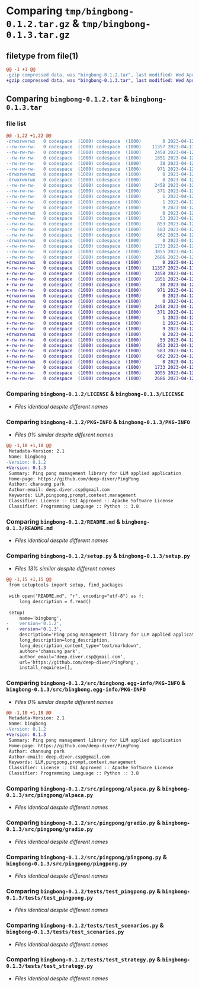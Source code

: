 # Comparing `tmp/bingbong-0.1.2.tar.gz` & `tmp/bingbong-0.1.3.tar.gz`

## filetype from file(1)

```diff
@@ -1 +1 @@
-gzip compressed data, was "bingbong-0.1.2.tar", last modified: Wed Apr 12 05:13:57 2023, max compression
+gzip compressed data, was "bingbong-0.1.3.tar", last modified: Wed Apr 12 06:06:50 2023, max compression
```

## Comparing `bingbong-0.1.2.tar` & `bingbong-0.1.3.tar`

### file list

```diff
@@ -1,22 +1,22 @@
-drwxrwxrwx   0 codespace  (1000) codespace  (1000)        0 2023-04-12 05:13:57.063270 bingbong-0.1.2/
--rw-rw-rw-   0 codespace  (1000) codespace  (1000)    11357 2023-04-11 05:49:32.000000 bingbong-0.1.2/LICENSE
--rw-rw-rw-   0 codespace  (1000) codespace  (1000)     2458 2023-04-12 05:13:57.063270 bingbong-0.1.2/PKG-INFO
--rw-rw-rw-   0 codespace  (1000) codespace  (1000)     1851 2023-04-12 05:11:48.000000 bingbong-0.1.2/README.md
--rw-rw-rw-   0 codespace  (1000) codespace  (1000)       38 2023-04-12 05:13:57.063270 bingbong-0.1.2/setup.cfg
--rw-rw-rw-   0 codespace  (1000) codespace  (1000)      971 2023-04-12 05:13:08.000000 bingbong-0.1.2/setup.py
-drwxrwxrwx   0 codespace  (1000) codespace  (1000)        0 2023-04-12 05:13:57.051270 bingbong-0.1.2/src/
-drwxrwxrwx   0 codespace  (1000) codespace  (1000)        0 2023-04-12 05:13:57.055270 bingbong-0.1.2/src/bingbong.egg-info/
--rw-rw-rw-   0 codespace  (1000) codespace  (1000)     2458 2023-04-12 05:13:56.000000 bingbong-0.1.2/src/bingbong.egg-info/PKG-INFO
--rw-rw-rw-   0 codespace  (1000) codespace  (1000)      371 2023-04-12 05:13:57.000000 bingbong-0.1.2/src/bingbong.egg-info/SOURCES.txt
--rw-rw-rw-   0 codespace  (1000) codespace  (1000)        1 2023-04-12 05:13:56.000000 bingbong-0.1.2/src/bingbong.egg-info/dependency_links.txt
--rw-rw-rw-   0 codespace  (1000) codespace  (1000)        1 2023-04-12 01:31:19.000000 bingbong-0.1.2/src/bingbong.egg-info/not-zip-safe
--rw-rw-rw-   0 codespace  (1000) codespace  (1000)        9 2023-04-12 05:13:56.000000 bingbong-0.1.2/src/bingbong.egg-info/top_level.txt
-drwxrwxrwx   0 codespace  (1000) codespace  (1000)        0 2023-04-12 05:13:57.059270 bingbong-0.1.2/src/pingpong/
--rw-rw-rw-   0 codespace  (1000) codespace  (1000)       53 2023-04-12 05:13:27.000000 bingbong-0.1.2/src/pingpong/__init__.py
--rw-rw-rw-   0 codespace  (1000) codespace  (1000)      853 2023-04-12 04:50:42.000000 bingbong-0.1.2/src/pingpong/alpaca.py
--rw-rw-rw-   0 codespace  (1000) codespace  (1000)      583 2023-04-12 04:44:04.000000 bingbong-0.1.2/src/pingpong/gradio.py
--rw-rw-rw-   0 codespace  (1000) codespace  (1000)      662 2023-04-12 04:40:43.000000 bingbong-0.1.2/src/pingpong/pingpong.py
-drwxrwxrwx   0 codespace  (1000) codespace  (1000)        0 2023-04-12 05:13:57.063270 bingbong-0.1.2/tests/
--rw-rw-rw-   0 codespace  (1000) codespace  (1000)     1733 2023-04-12 03:28:01.000000 bingbong-0.1.2/tests/test_pingpong.py
--rw-rw-rw-   0 codespace  (1000) codespace  (1000)     3055 2023-04-12 04:54:28.000000 bingbong-0.1.2/tests/test_scenarios.py
--rw-rw-rw-   0 codespace  (1000) codespace  (1000)     2686 2023-04-12 04:54:13.000000 bingbong-0.1.2/tests/test_strategy.py
+drwxrwxrwx   0 codespace  (1000) codespace  (1000)        0 2023-04-12 06:06:50.572730 bingbong-0.1.3/
+-rw-rw-rw-   0 codespace  (1000) codespace  (1000)    11357 2023-04-11 05:49:32.000000 bingbong-0.1.3/LICENSE
+-rw-rw-rw-   0 codespace  (1000) codespace  (1000)     2458 2023-04-12 06:06:50.572730 bingbong-0.1.3/PKG-INFO
+-rw-rw-rw-   0 codespace  (1000) codespace  (1000)     1851 2023-04-12 05:11:48.000000 bingbong-0.1.3/README.md
+-rw-rw-rw-   0 codespace  (1000) codespace  (1000)       38 2023-04-12 06:06:50.572730 bingbong-0.1.3/setup.cfg
+-rw-rw-rw-   0 codespace  (1000) codespace  (1000)      971 2023-04-12 06:06:26.000000 bingbong-0.1.3/setup.py
+drwxrwxrwx   0 codespace  (1000) codespace  (1000)        0 2023-04-12 06:06:50.544729 bingbong-0.1.3/src/
+drwxrwxrwx   0 codespace  (1000) codespace  (1000)        0 2023-04-12 06:06:50.564730 bingbong-0.1.3/src/bingbong.egg-info/
+-rw-rw-rw-   0 codespace  (1000) codespace  (1000)     2458 2023-04-12 06:06:50.000000 bingbong-0.1.3/src/bingbong.egg-info/PKG-INFO
+-rw-rw-rw-   0 codespace  (1000) codespace  (1000)      371 2023-04-12 06:06:50.000000 bingbong-0.1.3/src/bingbong.egg-info/SOURCES.txt
+-rw-rw-rw-   0 codespace  (1000) codespace  (1000)        1 2023-04-12 06:06:50.000000 bingbong-0.1.3/src/bingbong.egg-info/dependency_links.txt
+-rw-rw-rw-   0 codespace  (1000) codespace  (1000)        1 2023-04-12 01:31:19.000000 bingbong-0.1.3/src/bingbong.egg-info/not-zip-safe
+-rw-rw-rw-   0 codespace  (1000) codespace  (1000)        9 2023-04-12 06:06:50.000000 bingbong-0.1.3/src/bingbong.egg-info/top_level.txt
+drwxrwxrwx   0 codespace  (1000) codespace  (1000)        0 2023-04-12 06:06:50.568730 bingbong-0.1.3/src/pingpong/
+-rw-rw-rw-   0 codespace  (1000) codespace  (1000)       53 2023-04-12 06:06:22.000000 bingbong-0.1.3/src/pingpong/__init__.py
+-rw-rw-rw-   0 codespace  (1000) codespace  (1000)      853 2023-04-12 04:50:42.000000 bingbong-0.1.3/src/pingpong/alpaca.py
+-rw-rw-rw-   0 codespace  (1000) codespace  (1000)      583 2023-04-12 04:44:04.000000 bingbong-0.1.3/src/pingpong/gradio.py
+-rw-rw-rw-   0 codespace  (1000) codespace  (1000)      662 2023-04-12 04:40:43.000000 bingbong-0.1.3/src/pingpong/pingpong.py
+drwxrwxrwx   0 codespace  (1000) codespace  (1000)        0 2023-04-12 06:06:50.568730 bingbong-0.1.3/tests/
+-rw-rw-rw-   0 codespace  (1000) codespace  (1000)     1733 2023-04-12 03:28:01.000000 bingbong-0.1.3/tests/test_pingpong.py
+-rw-rw-rw-   0 codespace  (1000) codespace  (1000)     3055 2023-04-12 04:54:28.000000 bingbong-0.1.3/tests/test_scenarios.py
+-rw-rw-rw-   0 codespace  (1000) codespace  (1000)     2686 2023-04-12 04:54:13.000000 bingbong-0.1.3/tests/test_strategy.py
```

### Comparing `bingbong-0.1.2/LICENSE` & `bingbong-0.1.3/LICENSE`

 * *Files identical despite different names*

### Comparing `bingbong-0.1.2/PKG-INFO` & `bingbong-0.1.3/PKG-INFO`

 * *Files 0% similar despite different names*

```diff
@@ -1,10 +1,10 @@
 Metadata-Version: 2.1
 Name: bingbong
-Version: 0.1.2
+Version: 0.1.3
 Summary: Ping pong management library for LLM applied application
 Home-page: https://github.com/deep-diver/PingPong
 Author: chansung park
 Author-email: deep.diver.csp@gmail.com
 Keywords: LLM,pingpong,prompt,context,management
 Classifier: License :: OSI Approved :: Apache Software License
 Classifier: Programming Language :: Python :: 3.8
```

### Comparing `bingbong-0.1.2/README.md` & `bingbong-0.1.3/README.md`

 * *Files identical despite different names*

### Comparing `bingbong-0.1.2/setup.py` & `bingbong-0.1.3/setup.py`

 * *Files 13% similar despite different names*

```diff
@@ -1,15 +1,15 @@
 from setuptools import setup, find_packages
 
 with open("README.md", "r", encoding="utf-8") as f:
     long_description = f.read()
 
 setup(
     name='bingbong',
-    version='0.1.2',
+    version='0.1.3',
     description='Ping pong management library for LLM applied application',
     long_description=long_description,
     long_description_content_type="text/markdown",
     author='chansung park',
     author_email='deep.diver.csp@gmail.com',
     url='https://github.com/deep-diver/PingPong',
     install_requires=[],
```

### Comparing `bingbong-0.1.2/src/bingbong.egg-info/PKG-INFO` & `bingbong-0.1.3/src/bingbong.egg-info/PKG-INFO`

 * *Files 0% similar despite different names*

```diff
@@ -1,10 +1,10 @@
 Metadata-Version: 2.1
 Name: bingbong
-Version: 0.1.2
+Version: 0.1.3
 Summary: Ping pong management library for LLM applied application
 Home-page: https://github.com/deep-diver/PingPong
 Author: chansung park
 Author-email: deep.diver.csp@gmail.com
 Keywords: LLM,pingpong,prompt,context,management
 Classifier: License :: OSI Approved :: Apache Software License
 Classifier: Programming Language :: Python :: 3.8
```

### Comparing `bingbong-0.1.2/src/pingpong/alpaca.py` & `bingbong-0.1.3/src/pingpong/alpaca.py`

 * *Files identical despite different names*

### Comparing `bingbong-0.1.2/src/pingpong/gradio.py` & `bingbong-0.1.3/src/pingpong/gradio.py`

 * *Files identical despite different names*

### Comparing `bingbong-0.1.2/src/pingpong/pingpong.py` & `bingbong-0.1.3/src/pingpong/pingpong.py`

 * *Files identical despite different names*

### Comparing `bingbong-0.1.2/tests/test_pingpong.py` & `bingbong-0.1.3/tests/test_pingpong.py`

 * *Files identical despite different names*

### Comparing `bingbong-0.1.2/tests/test_scenarios.py` & `bingbong-0.1.3/tests/test_scenarios.py`

 * *Files identical despite different names*

### Comparing `bingbong-0.1.2/tests/test_strategy.py` & `bingbong-0.1.3/tests/test_strategy.py`

 * *Files identical despite different names*

